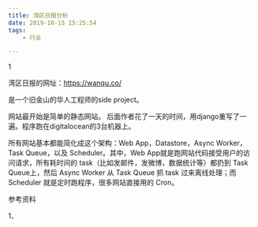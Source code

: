 ```yaml
---
title: 湾区日报分析
date: 2019-10-15 15:25:54
tags:
	- 行业

---
```


1

湾区日报的网址：https://wanqu.co/

是一个旧金山的华人工程师的side project。

网站最开始是简单的静态网站。
后面作者花了一天的时间，用django重写了一遍。程序跑在digitalocean的3台机器上。

所有网站基本都能简化成这个架构：Web App，Datastore，Async Worker，Task Queue，以及 Scheduler。其中，Web App就是跑网站代码接受用户的访问请求，所有耗时间的 task（比如发邮件，发微博，数据统计等）都扔到 Task Queue上，然后 Async Worker 从 Task Queue 抓 task 过来离线处理；而 Scheduler 就是定时跑程序，很多网站直接用的 Cron。



参考资料

1、

